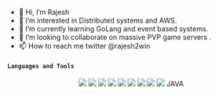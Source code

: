 - 👋 Hi, I’m Rajesh
- 👀 I’m interested in Distributed systems and AWS.
- 🌱 I’m currently learning GoLang and event based systems.
- 💞️ I’m looking to collaborate on massive PVP game servers .
- 📫 How to reach me twitter @rajesh2win

<!---
rajesh2win/rajesh2win is a ✨ special ✨ repository because its `README.md` (this file) appears on your GitHub profile.
You can click the Preview link to take a look at your changes.
--->

#### `Languages and Tools`
<p align="center"> 
<img src="https://img.shields.io/badge/HTML5-E34F26?style=for-the-badge&logo=html5&logoColor=white">
<img src="https://img.shields.io/badge/CSS3-1572B6?style=for-the-badge&logo=css3&logoColor=white">
<img src="https://img.shields.io/badge/JavaScript-F7DF1E?style=for-the-badge&logo=javascript&logoColor=black">
<img src="https://img.shields.io/badge/Sass-CC6699?style=for-the-badge&logo=sass&logoColor=white">
<img src="https://img.shields.io/badge/Markdown-000000?style=for-the-badge&logo=markdown&logoColor=white">
<img src="https://img.shields.io/badge/Git-F05032?style=for-the-badge&logo=git&logoColor=white">
<img src="https://img.shields.io/badge/Linux-FCC624?style=for-the-badge&logo=linux&logoColor=black">
<img src="https://img.shields.io/badge/Vs_Code-0078D4?style=for-the-badge&logo=visual%20studio%20code&logoColor=white">
  <img src="https://img.icons8.com/ios-filled/2x/java-coffee-cup-logo.png"> JAVA </img>


</p>
